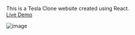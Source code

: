 This is a Tesla Clone website created using React. </br>
<a href="https://teslaclone-6c807.web.app/">Live Demo</a>



![image](https://user-images.githubusercontent.com/113437980/201035500-73420a67-0455-415e-a41a-fe7b1b2dadbd.png)

